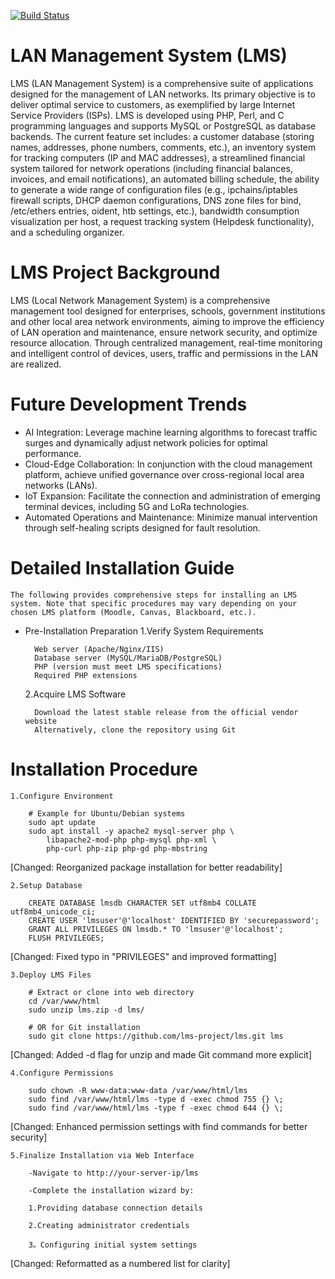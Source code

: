 [![Build Status](https://travis-ci.com/chilek/lms.svg?branch=master)](https://travis-ci.com/chilek/lms)

# LAN Management System (LMS)
LMS (LAN Management System) is a comprehensive suite of applications<!-- by 梁冰丽--> designed for the management of LAN networks. Its primary objective is to deliver optimal service to customers<!-- by 梁冰丽-->, as exemplified by large Internet Service Providers (ISPs)<!-- by 梁冰丽-->. LMS is developed using PHP, Perl, and C programming languages and supports MySQL or PostgreSQL as database backends. The current feature set includes: a customer database (storing names, addresses, phone numbers, comments, etc.), an inventory system for tracking computers (IP and MAC addresses), a streamlined financial system tailored for network operations (including financial balances, invoices, and email notifications), an automated billing schedule, the ability to generate a wide range of configuration files (e.g., ipchains/iptables firewall scripts, DHCP daemon configurations, DNS zone files for bind, /etc/ethers entries, oident, htb settings, etc.), bandwidth consumption visualization per host, a request tracking system (Helpdesk functionality), and a scheduling organizer.<!-- by 梁冰丽-->
 # LMS Project Background
LMS (Local Network Management System) is a comprehensive management tool designed for enterprises, schools, government institutions and other local area network environments, aiming to improve the efficiency of LAN operation and maintenance, ensure network security, and optimize resource allocation. Through centralized management, real-time monitoring and intelligent control of devices, users, traffic and permissions in the LAN are realized.<!--by 梁冰丽-->
# Future Development Trends 
- AI Integration: Leverage machine learning algorithms to forecast traffic surges and dynamically adjust network policies for optimal performance.  
- Cloud-Edge Collaboration: In conjunction with the cloud management platform, achieve unified governance over cross-regional local area networks (LANs).  
- IoT Expansion: Facilitate the connection and administration of emerging terminal devices, including 5G and LoRa technologies.  
- Automated Operations and Maintenance: Minimize manual intervention through self-healing scripts designed for fault resolution.  <!--by 梁冰丽-->


#   Detailed Installation Guide

    The following provides comprehensive steps for installing an LMS system. Note that specific procedures may vary depending on your chosen LMS platform (Moodle, Canvas, Blackboard, etc.).

- Pre-Installation Preparation
    1.Verify System Requirements

        Web server (Apache/Nginx/IIS)
        Database server (MySQL/MariaDB/PostgreSQL)
        PHP (version must meet LMS specifications)
        Required PHP extensions
        
    2.Acquire LMS Software

        Download the latest stable release from the official vendor website
        Alternatively, clone the repository using Git


#   Installation Procedure

    1.Configure Environment

        # Example for Ubuntu/Debian systems
        sudo apt update
        sudo apt install -y apache2 mysql-server php \
            libapache2-mod-php php-mysql php-xml \
            php-curl php-zip php-gd php-mbstring

[Changed: Reorganized package installation for better readability]


    2.Setup Database

        CREATE DATABASE lmsdb CHARACTER SET utf8mb4 COLLATE utf8mb4_unicode_ci;
        CREATE USER 'lmsuser'@'localhost' IDENTIFIED BY 'securepassword';
        GRANT ALL PRIVILEGES ON lmsdb.* TO 'lmsuser'@'localhost';
        FLUSH PRIVILEGES;

[Changed: Fixed typo in "PRIVILEGES" and improved formatting]


    3.Deploy LMS Files

        # Extract or clone into web directory
        cd /var/www/html
        sudo unzip lms.zip -d lms/

        # OR for Git installation
        sudo git clone https://github.com/lms-project/lms.git lms


[Changed: Added -d flag for unzip and made Git command more explicit]
    

    4.Configure Permissions

        sudo chown -R www-data:www-data /var/www/html/lms
        sudo find /var/www/html/lms -type d -exec chmod 755 {} \;
        sudo find /var/www/html/lms -type f -exec chmod 644 {} \;


[Changed: Enhanced permission settings with find commands for better security]



    5.Finalize Installation via Web Interface

        -Navigate to http://your-server-ip/lms

        -Complete the installation wizard by:

        1.Providing database connection details

        2.Creating administrator credentials

        3。Configuring initial system settings

[Changed: Reformatted as a numbered list for clarity]
    <!--by 王玥-->


